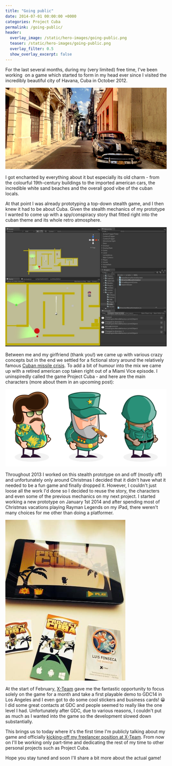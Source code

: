 ```yaml
---
title: "Going public"
date: 2014-07-01 00:00:00 +0000
categories: Project Cuba
permalink: /going-public/
header:
  overlay_image: /static/hero-images/going-public.png
  teaser: /static/hero-images/going-public.png
  overlay_filter: 0.5
  show_overlay_excerpt: false
---
```

For the last several months, during my (very limited) free time, I've been working  on a game which started to form in my head ever since I visited the incredibly beautiful city of Havana, Cuba in October 2012.

![](/static/images/going-public/havana.jpg)

I got enchanted by everything about it but especially its old charm - from the colourful 19th-century buildings to the imported american cars, the incredible white sand beaches and the overall good vibe of the cuban locals.

At that point I was already prototyping a top-down stealth game, and I then knew it had to be about Cuba. Given the stealth mechanics of my prototype I wanted to come up with a spy/conspiracy story that fitted right into the cuban theme and its whole retro atmosphere.

![Very early version of the stealth prototype](/static/images/going-public/ProjectCuba_early_proto.jpg)

Between me and my girlfriend (thank you!) we came up with various crazy concepts but in the end we settled for a fictional story around the relatively famous <a href="http://en.wikipedia.org/wiki/Cuban_missile_crisis" target="_blank">Cuban missile crisis</a>. To add a bit of humour into the mix we came up with a retired american cop taken right out of a Miami Vice episode. I uninspiredly called the game Project Cuba - and here are the main characters (more about them in an upcoming post):

![Jack - The good guy<br /> General Fernando - The bad guy<br /> Soldier - The basic enemy guy](/static/images/going-public/ProjectCuba_characters.png)

Throughout 2013 I worked on this stealth prototype on and off (mostly off) and unfortunately only around Christmas I decided that it didn't have what it needed to be a fun game and finally dropped it. However, I couldn't just loose all the work I'd done so I decided to reuse the story, the characters and even some of the previous mechanics on my next project. I started working a new prototype on January 1st 2014 and after spending most of Christmas vacations playing Rayman Legends on my iPad, there weren't many choices for me other than doing a platformer.

![GDC demo and promo material](/static/images/going-public/project_cuba_gdc.jpg)

At the start of February, <a href="http://www.x-team.com" target="_blank">X-Team</a> gave me the fantastic opportunity to focus solely on the game for a month and take a first playable demo to GDC14 in Los Angeles and I even got to do some cool stickers and business cards! 😀
I did some great contacts at GDC and people seemed to really like the one level I had. Unfortunately after GDC, due to various reasons, I couldn't put as much as I wanted into the game so the development slowed down substantially.

This brings us to today where it's the first time I'm publicly talking about my game and officially [kicking-off my freelancer position at X-Team](/restart30/). From now on I'll be working only part-time and dedicating the rest of my time to other personal projects such as Project Cuba.

Hope you stay tuned and soon I'll share a bit more about the actual game!